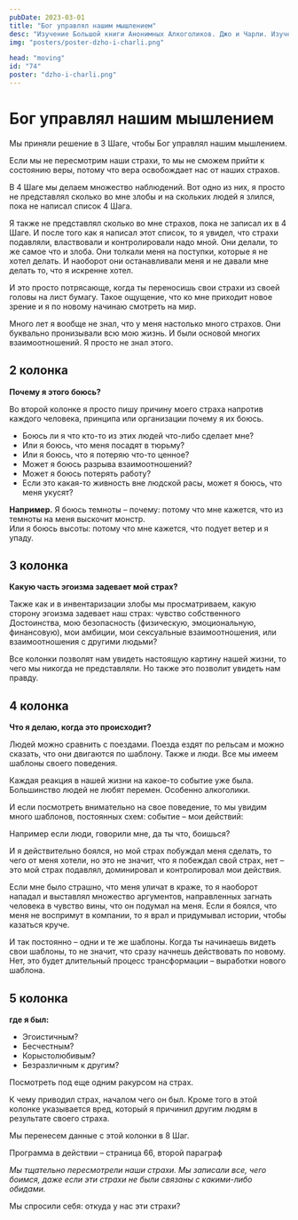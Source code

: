 ```yaml
---
pubDate: 2023-03-01
title: "Бог управлял нашим мышлением"
desc: "Изучение Большой книги Анонимных Алкоголиков. Джо и Чарли. Изучение БК. (073)"
img: "posters/poster-dzho-i-charli.png"

head: "moving"
id: "74"
poster: "dzho-i-charli.png"
---
```


# Бог управлял нашим мышлением

Мы приняли решение в 3 Шаге, чтобы Бог управлял нашим мышлением.

Если мы не пересмотрим наши страхи, то мы не сможем прийти к состоянию веры, потому что вера освобождает нас от наших страхов.

В 4 Шаге мы делаем множество наблюдений. Вот одно из них, я просто не представлял сколько во мне злобы и на скольких людей я злился, пока не написал список 4 Шага.

Я также не представлял сколько во мне страхов, пока не записал их в 4 Шаге. И после того как я написал этот список, то я увидел, что страхи подавляли, властвовали и контролировали надо мной. Они делали, то же самое что и злоба. Они толкали меня на поступки, которые я не хотел делать. И наоборот они останавливали меня и не давали мне делать то, что я искренне хотел.

И это просто потрясающе, когда ты переносишь свои страхи из своей головы на лист бумагу. Такое ощущение, что ко мне приходит новое зрение и я по новому начинаю смотреть на мир.

Много лет я вообще не знал, что у меня настолько много страхов. Они буквально пронизывали всю мою жизнь. И были основой многих взаимоотношений. Я просто не знал этого.

## 2 колонка

**Почему я этого боюсь?**

Во второй колонке я просто пишу причину моего страха напротив каждого человека, принципа или организации почему я их боюсь.

- Боюсь ли я что кто-то из этих людей что-либо сделает мне?
- Или я боюсь, что меня посадят в тюрьму?
- Или я боюсь, что я потеряю что-то ценное?
- Может я боюсь разрыва взаимоотношений?
- Может я боюсь потерять работу?
- Если это какая-то живность вне людской расы, может я боюсь, что меня укусят?

**Например.** Я боюсь темноты – почему: потому что мне кажется, что из темноты на меня выскочит монстр. <br>
Или я боюсь высоты: потому что мне кажется, что подует ветер и я упаду.

## 3 колонка

**Какую часть эгоизма задевает мой страх?**

Также как и в инвентаризации злобы мы просматриваем, какую сторону эгоизма задевает наш страх: чувство собственного Достоинства, мою безопасность (физическую, эмоциональную, финансовую), мои амбиции, мои сексуальные взаимоотношения, или взаимоотношения с другими людьми?

Все колонки позволят нам увидеть настоящую картину нашей жизни, то чего мы никогда не представляли. Но также это позволит увидеть нам правду.

## 4 колонка

**Что я делаю, когда это происходит?**

Людей можно сравнить с поездами. Поезда ездят по рельсам и можно сказать, что они двигаются по шаблону. Также и люди. Все мы имеем шаблоны своего поведения.

Каждая реакция в нашей жизни на какое-то событие уже была. Большинство людей не любят перемен. Особенно алкоголики.

И если посмотреть внимательно на свое поведение, то мы увидим много шаблонов, постоянных схем: событие – мои действий:

Например если люди, говорили мне, да ты что, боишься?

И я действительно боялся, но мой страх побуждал меня сделать, то чего от меня хотели, но это не значит, что я побеждал свой страх, нет – это мой страх подавлял, доминировал и контролировал мои действия.

Если мне было страшно, что меня уличат в краже, то я наоборот нападал и выставлял множество аргументов, направленных загнать человека в чувство вины, что он подумал на меня. Если я боялся, что меня не воспримут в компании, то я врал и придумывал истории, чтобы казаться круче.

И так постоянно – одни и те же шаблоны. Когда ты начинаешь видеть свои шаблоны, то не значит, что сразу начнешь действовать по новому. Нет, это будет длительный процесс трансформации – выработки нового шаблона.

## 5 колонка

**где я был:**

- Эгоистичным?
- Бесчестным?
- Корыстолюбивым?
- Безразличным к другим?

Посмотреть под еще одним ракурсом на страх.

К чему приводил страх, началом чего он был. Кроме того в этой колонке указывается вред, который я причинил другим людям в результате своего страха.

Мы перенесем данные с этой колонки в 8 Шаг.

Программа в действии – страница 66, второй параграф

_Мы тщательно пересмотрели наши страхи. Мы записали все, чего боимся, даже если эти страхи не были связаны с какими-либо обидами._

Мы спросили себя: откуда у нас эти страхи?
